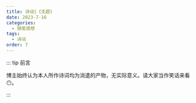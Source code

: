 ```yaml
---
title: 诗词|《无题》
date: 2023-7-16
categories: 
  - 随笔感想
tags: 
  - 诗词
order: 7
---
```


::: tip 前言

 博主始终认为本人所作诗词均为消遣的产物，无实际意义。请大家当作笑话来看😶。

:::

<poem t="《无题》" :p="['饮杯长醉昏山夜，落木飘晚卧长庭','乘云阶雨千帆下，月起侧柔照人影','雪肤香容百花折，春风厌别挽东水','花随君归流连去，忘却春日不复回','佳人欲语难相遇，浅面笑靥桃花生','青鸟近芳衔棠枝，烟雨沾衣湿春尽','将秋划扇舞长袖，绰约倩影曲和晚','云流宛转画娥眉，笔墨提停谱诗篇','青枫浦上离别泪，身依白鹿偕星行','浩浩北海潮月明，耿耿星河逐侵晨','莫语人间恨无晴，风雨伏月万物新','一缕寒风吹梦醒，闲指落花赋深情']"/>

